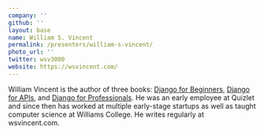 ```yaml
---
company: ''
github: ''
layout: base
name: William S. Vincent
permalink: /presenters/william-s-vincent/
photo_url: ''
twitter: wsv3000
website: https://wsvincent.com/
---
```


William Vincent is the author of three books: [Django for Beginners](https://djangoforbeginners.com/), [Django for APIs](https://djangoforapis.com/), and [Django for Professionals](https://djangoforprofessionals.com/). He was an early employee at Quizlet and since then has worked at multiple early-stage startups as well as taught computer science at Williams College. He writes regularly at wsvincent.com.